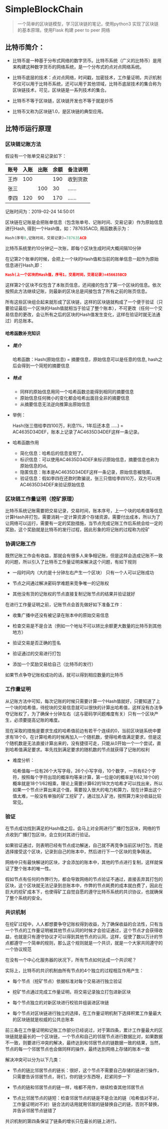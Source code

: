 # SimpleBlockChain

> 一个简单的区块链模型，学习区块链的笔记，使用python3 实现了区块链的基本原理。使用Flask 构建 peer to peer 网络

## 比特币简介：

- 比特币是一种基于分布式网络的数字货币。比特币系统（广义的比特币）是用来构建这种数字货币的网络系统，是一个分布式的点对点网络系统。

- 比特币底层的技术：点对点网络，时间戳，加密技术，工作量证明，共识机制不仅可以用于比特币系统，还可以用于其他领域，比特币底层技术的集合称为区块链技术，可见，区块链是一系列技术的集合。

- 比特币不等于区块链，区块链开发也不等于就是炒币

- 比特币又称为区块链1.0，是区块链的典型应用。

## 比特币运行原理

### 区块链记账方法

假设有一个账单交易记录如下：

| 账号  | 入账  | 出账  | 余额  | 备注说明 |
| --- | --- | --- | --- | ---- |
| 王炸  | 100 |     | 190 | 收到货款 |
| 张三  |     | 100 | 30  | ……   |
| 李四  | 120 | 90  | 170 | ……   |

记账时间为：2019-02-24 14:50:01



区块链在记账是会把账单信息（包含账单号、记账时间、交易记录）作为原始信息进行Hash, 得到一个Hash值，如：787635ACD, 用函数表示为：

```python
Hash(序号0,记账时间，交易记录)=787635ACD
```

比特币系统里约10分钟记一次账，即每个区块生成时间大概间隔10分钟

在记第2个账单的时候，会把上一个块的Hash值和当前的账单信息一起作为原始信息进行Hash,即：

```json
Hash(上一个区块的Hash值，序号1，交易时间，交易记录)=456635BCD
```

这样第2个区块不仅包含了本账页信息，还间接的包含了第一个区块的信息。依次按照此方法继续记账，则最新的区块总是间接包含了所有之前的账页信息。



所有这些区块组合起来就形成了区块链，这样的区块链就构成了一个便于验证（只要验证最后一个区块的Hash值就相当于验证了整个账本），不可更改（任何一个交易信息的更改，会让所有之后的区块的Hash值发生变化，这样在验证时就无法通过）的总账本。



#### 哈希函数补充知识

- ##### 简介

  哈希函数：Hash(原始信息) = 摘要信息，原始信息可以是任意的信息, hash之后会得到一个简短的摘要信息

- ##### 特点

  - 同样的原始信息用同一个哈希函数总能得到相同的摘要信息
  - 原始信息任何微小的变化都会哈希出面目全非的摘要信息
  - 从摘要信息无法逆向推算出原始信息

- 举例：

  Hash(张三借给李四100万，利息1%，1年后还本息 …..) = AC4635D34DEF，账本上记录了AC4635D34DEF这样一条记录。

- 哈希函数作用

  - 简化信息：哈希后的信息变短了。
  - 标识信息：可以使用AC4635D34DEF来标识原始信息，摘要信息也称为原始信息的id。
  - 隐匿信息：账本是AC4635D34DEF这样一条记录，原始信息被隐匿。
  - 验证信息：假如李四在还款时欺骗说，张三只借给李四10万，双方可以用AC4635D34DEF来验证原始信息

### 区块链工作量证明（挖矿原理）

比特币系统记账需要把交易记录，交易时间，账本序号，上一个块的哈希值等信息计算Hash并打包，需要消耗一定计算资源个存储资源，需要付出成本，所以为了让网络可以运行，需要有一定的奖励措施，当节点完成记账工作后系统会给一定的奖励，这个奖励就是比特币的发行过程，因此形象的将记账的过程称为挖矿



### 协调记账工作

既然记账工作会有收益，那就会有很多人来争相记账，但是这样会造成记账不一致的问题，所以引入了比特币工作量证明来解决这个问题，有如下规则

- 一段时间内（大约是十分钟左右产生一个区块） 只有一个人可以记账成功

- 节点之间通过解决密码学难题来竞争唯一的记账权

- 其他没有货的记账权的节点直接复制记账节点的结果并验证就好

在进行工作量证明之前，记账节点会首先做好如下准备工作：

- 收集广播中还没有被记录在账本中的原始交易信息

- 检查交易是不是合法（例如一个地址不可以转比余额更大数量的比特币到其他地方）

- 验证交易是否正确的签名

- 验证通过的交易进行打包

- 添加一个奖励交易给自己（比特币的发行）

如果节点争夺记账权成功的话，就可以得到相应数量的比特币

### 工作量证明

从记账方法中可知，每次记账的时候只需要计算一个Hash值就好，只要知道了上一个块的哈希值，待挖块的交易信息就可以很快的计算出哈希值，这样没有办法争夺记账权了，为了确保十分钟左右（这与密码学问题难度有关）只有一个区块产生，必须要提高记账的难度。

现在采取的措施是要求生成的哈希值前边有若干个连续的0，当前区块链系统中要求有18个0，在计算哈希的时候再加入一个随机数，使得哈希值满足要求，但是这个随机数是无法直接计算出来的，没有捷径可走，只能从0开始一个一个尝试，直到哈希值满足要求。率先找到满足要求的随机数的节点就获得了记账的权利

- 难度分析：

  哈希值每一位有26个大写字母，26个小写字母，10个数字，一共有62个字符，按照每个字符出现的概率均等来计算，第一位是0的概率是1/62,18个0的概率就是18个1/62相乘，理论上需要计算62的18次方哈希才可以找出来，所以如果一个节点计算出来这个值，需要投入很大的电力和算力，现在计算出这个值太难，一般没有单独的矿工挖矿了，通过加入矿池，按照算力来分收益比较常见。

### 验证

在节点成功找到满足的Hash值之后，会马上对全网进行广播打包区块，网络的节点收到广播打包区块，会立刻对其进行验证。

如果验证通过，则表明已经有节点成功解迷，自己就不再竞争当前区块打包，而是选择接受这个区块，记录到自己的账本中，然后进行下一个区块的竞争猜谜。

网络中只有最快解谜的区块，才会添加的账本中，其他的节点进行复制，这样就保证了整个账本的唯一性。

假如节点有任何的作弊行为，都会导致网络的节点验证不通过，直接丢弃其打包的区块，这个区块就无法记录到总账本中，作弊的节点耗费的成本就白费了，因此在巨大的挖矿成本下，也使得矿工自觉自愿的遵守比特币系统的共识协议，也就确保了整个系统的安全。



### 共识机制

在挖矿过程中，人人都想要争夺记账权得到收益，为了确保收益的合法性，只有当一个节点的工作量证明被其他节点认同的时候才会验证通过，这个节点才会获得收益，也就是只有遵守协议才可以得到其他节点的认同，这样，促使了数以万计的节点都遵守一个简单的规则，那么这个规则就是一个共识，就是一个大家共同遵守的一个协议规范

在没有一个中心化服务器的状况下，所有节点如何达成一个共识呢？

实际上，比特币的共识机制由所有节点的4个独立的过程相互作用产生：

- 每个节点（挖矿节点）依据标准对每个交易进行独立验证

- 挖矿节点通过完成工作量证明，将交易记录独立打包进新区块

- 每个节点独立的对新区块进行校验并组装进区块链

- 每个节点对区块链进行独立的选择，在工作量证明机制下选择积累工作量最大的区块链就是权威的公共总账本

前三条在工作量证明和记账工作部分已经说过，对于第四条，累计工作量最大的区块链就是最长的一个区块链，一个节点和自己的邻居节点进行数据比对，如果数据不一致，则要进行冲突的解决，最终达到和邻居节点的链数据一致的结果，当然，节点的每一个邻居节点也会做同样的操作，最终达到网络上存储的账本一致

解决冲突可以分为以下几类：

- 节点的链比邻居节点的链长：很好，这个节点不需要自己存储的链进行操作，只需要告诉邻居节点，哥们，你的链少东西呀，赶紧同步一下

- 节点的链和邻居节点的链一样，啥都不用作，继续检查其他邻居节点

- 节点比邻居节点的链短：检查邻居节点的链是不是合法的链（哈希值对不对，工作量证明对不对）链合法的话用就用邻居的链替换自己的链，否则不替换，并告诉邻居节点链错了

共识机制的第四条保证了链条的增长只在最长的链上进行。

